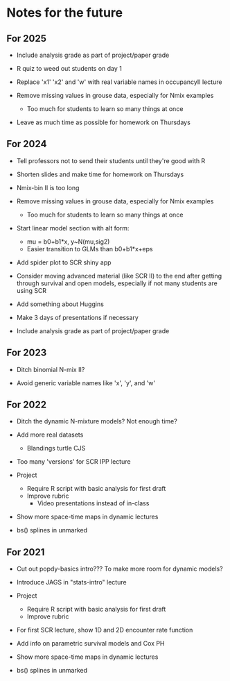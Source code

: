 # Notes for the future

## For 2025

- Include analysis grade as part of project/paper grade

- R quiz to weed out students on day 1

- Replace 'x1' 'x2' and 'w' with real variable names in occupancyII lecture

- Remove missing values in grouse data, especially for Nmix examples
  * Too much for students to learn so many things at once

- Leave as much time as possible for homework on Thursdays


## For 2024

- Tell professors not to send their students until they're good with R

- Shorten slides and make time for homework on Thursdays

- Nmix-bin II is too long

- Remove missing values in grouse data, especially for Nmix examples
  * Too much for students to learn so many things at once

- Start linear model section with alt form:
  * mu = b0+b1*x, y~N(mu,sig2)
  * Easier transition to GLMs than b0+b1*x+eps

- Add spider plot to SCR shiny app

- Consider moving advanced material (like SCR II) to the end after getting through survival and open models, especially if not many students are using SCR

- Add something about Huggins

- Make 3 days of presentations if necessary

- Include analysis grade as part of project/paper grade



## For 2023

- Ditch binomial N-mix II?

- Avoid generic variable names like 'x', 'y', and 'w'





## For 2022

- Ditch the dynamic N-mixture models? Not enough time?

- Add more real datasets
  * Blandings turtle CJS

- Too many 'versions' for SCR IPP lecture

- Project
  * Require R script with basic analysis for first draft
  * Improve rubric
    + Video presentations instead of in-class

- Show more space-time maps in dynamic lectures

- bs() splines in unmarked


## For 2021

- Cut out popdy-basics intro??? To make more room for dynamic models?

- Introduce JAGS in "stats-intro" lecture

- Project
  * Require R script with basic analysis for first draft
  * Improve rubric

- For first SCR lecture, show 1D and 2D encounter rate function

- Add info on parametric survival models and Cox PH

- Show more space-time maps in dynamic lectures

- bs() splines in unmarked

